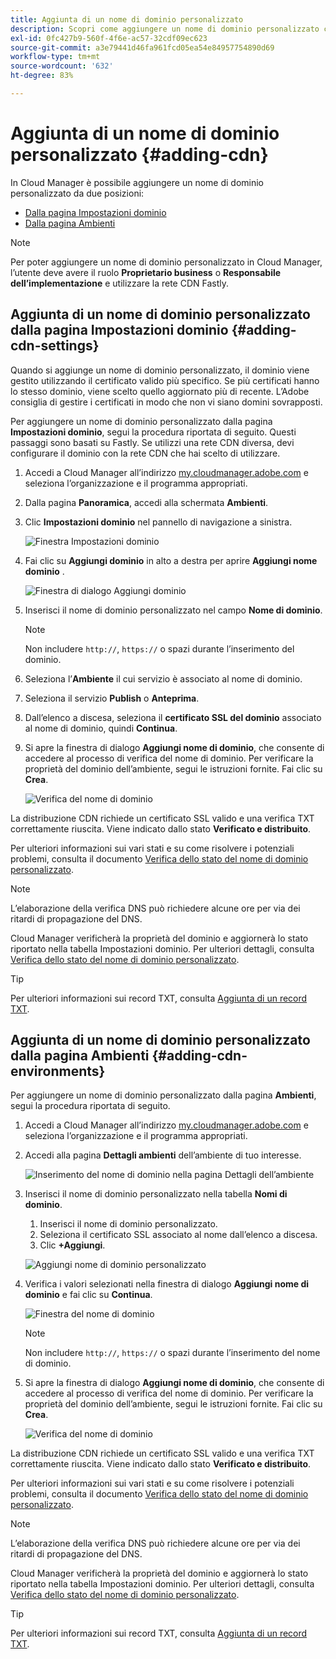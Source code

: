 ```yaml
---
title: Aggiunta di un nome di dominio personalizzato
description: Scopri come aggiungere un nome di dominio personalizzato con Cloud Manager.
exl-id: 0fc427b9-560f-4f6e-ac57-32cdf09ec623
source-git-commit: a3e79441d46fa961fcd05ea54e84957754890d69
workflow-type: tm+mt
source-wordcount: '632'
ht-degree: 83%

---
```


# Aggiunta di un nome di dominio personalizzato {#adding-cdn}

In Cloud Manager è possibile aggiungere un nome di dominio personalizzato da due posizioni:

* [Dalla pagina Impostazioni dominio](#adding-cdn-settings)
* [Dalla pagina Ambienti](#adding-cdn-environments)

>[!NOTE]
>
>Per poter aggiungere un nome di dominio personalizzato in Cloud Manager, l’utente deve avere il ruolo **Proprietario business** o **Responsabile dell’implementazione** e utilizzare la rete CDN Fastly.

## Aggiunta di un nome di dominio personalizzato dalla pagina Impostazioni dominio {#adding-cdn-settings}

Quando si aggiunge un nome di dominio personalizzato, il dominio viene gestito utilizzando il certificato valido più specifico. Se più certificati hanno lo stesso dominio, viene scelto quello aggiornato più di recente. L’Adobe consiglia di gestire i certificati in modo che non vi siano domini sovrapposti.

Per aggiungere un nome di dominio personalizzato dalla pagina **Impostazioni dominio**, segui la procedura riportata di seguito. Questi passaggi sono basati su Fastly. Se utilizzi una rete CDN diversa, devi configurare il dominio con la rete CDN che hai scelto di utilizzare.

1. Accedi a Cloud Manager all’indirizzo [my.cloudmanager.adobe.com](https://my.cloudmanager.adobe.com/) e seleziona l’organizzazione e il programma appropriati.

1. Dalla pagina **Panoramica**, accedi alla schermata **Ambienti**.

1. Clic **Impostazioni dominio** nel pannello di navigazione a sinistra.

   ![Finestra Impostazioni dominio](/help/implementing/cloud-manager/assets/cdn/cdn-create.png)

1. Fai clic su **Aggiungi dominio** in alto a destra per aprire **Aggiungi nome dominio** .

   ![Finestra di dialogo Aggiungi dominio](/help/implementing/cloud-manager/assets/cdn/add-cdn1.png)

1. Inserisci il nome di dominio personalizzato nel campo **Nome di dominio**.

   >[!NOTE]
   >
   >Non includere `http://`, `https://` o spazi durante l’inserimento del dominio.

1. Seleziona l’**Ambiente** il cui servizio è associato al nome di dominio.

1. Seleziona il servizio **Publish** o **Anteprima**.

1. Dall’elenco a discesa, seleziona il **certificato SSL del dominio** associato al nome di dominio, quindi **Continua**.

1. Si apre la finestra di dialogo **Aggiungi nome di dominio**, che consente di accedere al processo di verifica del nome di dominio. Per verificare la proprietà del dominio dell’ambiente, segui le istruzioni fornite. Fai clic su **Crea**.

   ![Verifica del nome di dominio](/help/implementing/cloud-manager/assets/cdn/cdn-create6.png)

La distribuzione CDN richiede un certificato SSL valido e una verifica TXT correttamente riuscita. Viene indicato dallo stato **Verificato e distribuito**.

Per ulteriori informazioni sui vari stati e su come risolvere i potenziali problemi, consulta il documento [Verifica dello stato del nome di dominio personalizzato](/help/implementing/cloud-manager/custom-domain-names/check-domain-name-status.md).

>[!NOTE]
>
>L’elaborazione della verifica DNS può richiedere alcune ore per via dei ritardi di propagazione del DNS.
>
>Cloud Manager verificherà la proprietà del dominio e aggiornerà lo stato riportato nella tabella Impostazioni dominio. Per ulteriori dettagli, consulta [Verifica dello stato del nome di dominio personalizzato](/help/implementing/cloud-manager/custom-domain-names/check-domain-name-status.md).

>[!TIP]
>
>Per ulteriori informazioni sui record TXT, consulta [Aggiunta di un record TXT](/help/implementing/cloud-manager/custom-domain-names/add-text-record.md).

## Aggiunta di un nome di dominio personalizzato dalla pagina Ambienti {#adding-cdn-environments}

Per aggiungere un nome di dominio personalizzato dalla pagina **Ambienti**, segui la procedura riportata di seguito.

1. Accedi a Cloud Manager all’indirizzo [my.cloudmanager.adobe.com](https://my.cloudmanager.adobe.com/) e seleziona l’organizzazione e il programma appropriati.

1. Accedi alla pagina **Dettagli ambienti** dell’ambiente di tuo interesse.

   ![Inserimento del nome di dominio nella pagina Dettagli dell’ambiente](/help/implementing/cloud-manager/assets/cdn/cdn-create4.png)

1. Inserisci il nome di dominio personalizzato nella tabella **Nomi di dominio**.

   1. Inserisci il nome di dominio personalizzato.
   1. Seleziona il certificato SSL associato al nome dall’elenco a discesa.
   1. Clic **+Aggiungi**.

   ![Aggiungi nome di dominio personalizzato](/help/implementing/cloud-manager/assets/cdn/cdn-create3.png)

1. Verifica i valori selezionati nella finestra di dialogo **Aggiungi nome di dominio** e fai clic su **Continua**.

   ![Finestra del nome di dominio](/help/implementing/cloud-manager/assets/cdn/cdn-create5.png)

   >[!NOTE]
   >
   >Non includere `http://`, `https://` o spazi durante l’inserimento del nome di dominio.

1. Si apre la finestra di dialogo **Aggiungi nome di dominio**, che consente di accedere al processo di verifica del nome di dominio. Per verificare la proprietà del dominio dell’ambiente, segui le istruzioni fornite. Fai clic su **Crea**.

   ![Verifica del nome di dominio](/help/implementing/cloud-manager/assets/cdn/cdn-create6.png)

La distribuzione CDN richiede un certificato SSL valido e una verifica TXT correttamente riuscita. Viene indicato dallo stato **Verificato e distribuito**.

Per ulteriori informazioni sui vari stati e su come risolvere i potenziali problemi, consulta il documento [Verifica dello stato del nome di dominio personalizzato](/help/implementing/cloud-manager/custom-domain-names/check-domain-name-status.md).

>[!NOTE]
>
>L’elaborazione della verifica DNS può richiedere alcune ore per via dei ritardi di propagazione del DNS.
>
>Cloud Manager verificherà la proprietà del dominio e aggiornerà lo stato riportato nella tabella Impostazioni dominio. Per ulteriori dettagli, consulta [Verifica dello stato del nome di dominio personalizzato](/help/implementing/cloud-manager/custom-domain-names/check-domain-name-status.md).

>[!TIP]
>
>Per ulteriori informazioni sui record TXT, consulta [Aggiunta di un record TXT](/help/implementing/cloud-manager/custom-domain-names/add-text-record.md).
